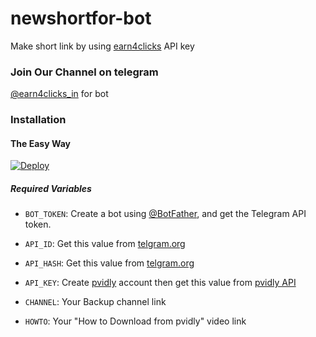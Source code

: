 # newshortfor-bot

Make short link by using [earn4clicks](https://pvidly.in) API key
### Join Our Channel on telegram 
[@earn4clicks_in](t.me/backup_zone) for bot
### Installation

#### The Easy Way

[![Deploy](https://www.herokucdn.com/deploy/button.svg)](https://heroku.com/deploy?template=https://github.com/Sagar31p/newshortfor)

##### Required Variables

* `BOT_TOKEN`: Create a bot using [@BotFather](https://telegram.dog/BotFather), and get the Telegram API token.

* `API_ID`: Get this value from [telgram.org](https://my.telegram.org/apps)
* `API_HASH`: Get this value from [telgram.org](https://my.telegram.org/apps)
* `API_KEY`: Create [pvidly](https://pvidly.in) account then get this value from [pvidly API](https://pvidly.in/member/tools/api)
* `CHANNEL`: Your Backup channel link
* `HOWTO`: Your "How to Download from pvidly" video link
